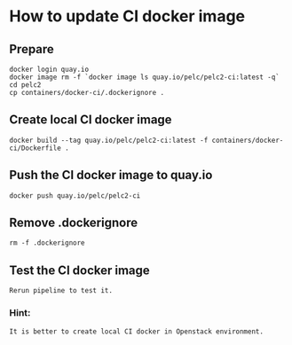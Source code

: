 # How to update CI docker image

## Prepare
```shell
docker login quay.io
docker image rm -f `docker image ls quay.io/pelc/pelc2-ci:latest -q`
cd pelc2
cp containers/docker-ci/.dockerignore .
```

## Create local CI docker image
```shell
docker build --tag quay.io/pelc/pelc2-ci:latest -f containers/docker-ci/Dockerfile .
```

## Push the CI docker image to quay.io
```shell
docker push quay.io/pelc/pelc2-ci
```

## Remove .dockerignore
```shell
rm -f .dockerignore
```

## Test the CI docker image 
```text
Rerun pipeline to test it.
```

### Hint:
```text
It is better to create local CI docker in Openstack environment.
```
